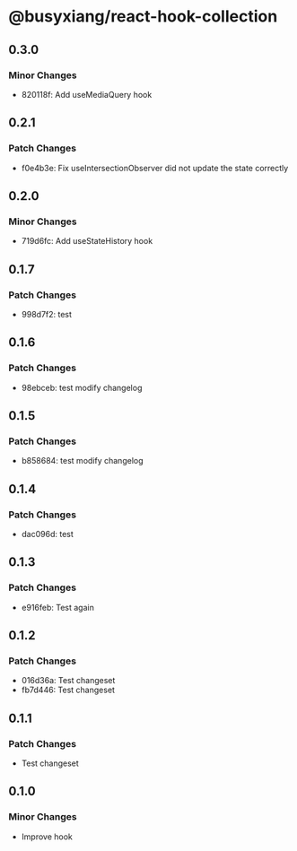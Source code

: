 # @busyxiang/react-hook-collection

## 0.3.0

### Minor Changes

- 820118f: Add useMediaQuery hook

## 0.2.1

### Patch Changes

- f0e4b3e: Fix useIntersectionObserver did not update the state correctly

## 0.2.0

### Minor Changes

- 719d6fc: Add useStateHistory hook

## 0.1.7

### Patch Changes

- 998d7f2: test

## 0.1.6

### Patch Changes

- 98ebceb: test modify changelog

## 0.1.5

### Patch Changes

- b858684: test modify changelog

## 0.1.4

### Patch Changes

- dac096d: test

## 0.1.3

### Patch Changes

- e916feb: Test again

## 0.1.2

### Patch Changes

- 016d36a: Test changeset
- fb7d446: Test changeset

## 0.1.1

### Patch Changes

- Test changeset

## 0.1.0

### Minor Changes

- Improve hook
